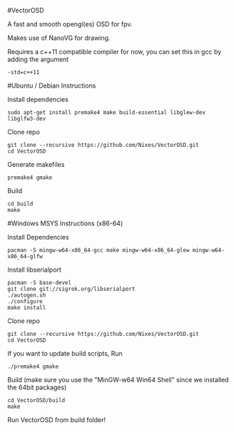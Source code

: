 #VectorOSD

A fast and smooth opengl(es) OSD for fpv.

Makes use of NanoVG for drawing.

Requires a c++11 compatible compiler for now, you can set this in gcc by adding the argument
```
-std=c++11
```
#Ubuntu / Debian Instructions

Install dependencies
```
sudo apt-get install premake4 make build-essential libglew-dev libglfw3-dev
```

Clone repo
```
git clone --recursive https://github.com/Nixes/VectorOSD.git
cd VectorOSD
```

Generate makefiles
```
premake4 gmake
```

Build
```
cd build
make
```

#Windows MSYS Instructions (x86-64)

Install Dependencies
```
pacman -S mingw-w64-x86_64-gcc make mingw-w64-x86_64-glew mingw-w64-x86_64-glfw
```

Install libserialport
```
pacman -S base-devel
git clone git://sigrok.org/libserialport
./autogen.sh
./configure
make install
```

Clone repo
```
git clone --recursive https://github.com/Nixes/VectorOSD.git
cd VectorOSD
```

If you want to update build scripts, Run
```
./premake4 gmake
```



Build (make sure you use the "MinGW-w64 Win64 Shell" since we installed the 64bit packages)
```
cd VectorOSD/build
make
```


Run VectorOSD from build folder!
